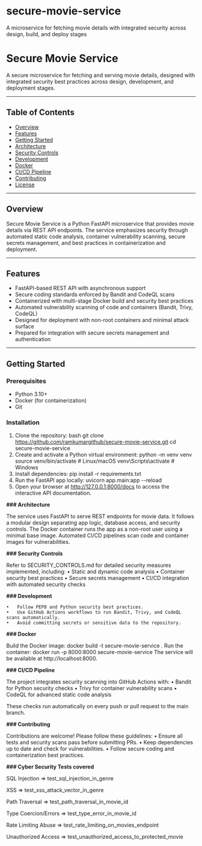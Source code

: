 # secure-movie-service
A microservice for fetching movie details with integrated security across design, build, and deploy stages

# Secure Movie Service

A secure microservice for fetching and serving movie details, designed with integrated security best practices across design, development, and deployment stages.

---

## Table of Contents

- [Overview](#overview)
- [Features](#features)
- [Getting Started](#getting-started)
- [Architecture](#architecture)
- [Security Controls](#security-controls)
- [Development](#development)
- [Docker](#docker)
- [CI/CD Pipeline](#cicd-pipeline)
- [Contributing](#contributing)
- [License](#license)

---

## Overview

Secure Movie Service is a Python FastAPI microservice that provides movie details via REST API endpoints. The service emphasizes security through automated static code analysis, container vulnerability scanning, secure secrets management, and best practices in containerization and deployment.

---

## Features

- FastAPI-based REST API with asynchronous support
- Secure coding standards enforced by Bandit and CodeQL scans
- Containerized with multi-stage Docker build and security best practices
- Automated vulnerability scanning of code and containers (Bandit, Trivy, CodeQL)
- Designed for deployment with non-root containers and minimal attack surface
- Prepared for integration with secure secrets management and authentication

---

## Getting Started

### Prerequisites

- Python 3.10+
- Docker (for containerization)
- Git

### Installation

1.  Clone the repository:
       bash
       git clone https://github.com/ramkumargithub/secure-movie-service.git
   cd secure-movie-service
2.  Create and activate a Python virtual environment:
       python -m venv venv
       source venv/bin/activate   # Linux/macOS
       venv\Scripts\activate      # Windows
3.  Install dependencies:
       pip install -r requirements.txt
4. Run the FastAPI app locally:
       uvicorn app.main:app --reload
5. Open your browser at http://127.0.0.1:8000/docs to access the interactive API documentation.


**### Architecture**

The service uses FastAPI to serve REST endpoints for movie data. It follows a modular design separating app logic, database access, and security controls.
The Docker container runs the app as a non-root user using a minimal base image. Automated CI/CD pipelines scan code and container images for vulnerabilities.

**### Security Controls**

Refer to SECURITY_CONTROLS.md for detailed security measures implemented, including:
	•	Static and dynamic code analysis
	•	Container security best practices
	•	Secure secrets management
	•	CI/CD integration with automated security checks

**### Development**

	•	Follow PEP8 and Python security best practices.
	•	Use GitHub Actions workflows to run Bandit, Trivy, and CodeQL scans automatically.
	•	Avoid committing secrets or sensitive data to the repository.

**### Docker**

Build the Docker image:
  docker build -t secure-movie-service .
Run the container:
  docker run -p 8000:8000 secure-movie-service
The service will be available at http://localhost:8000.

**### CI/CD Pipeline**

The project integrates security scanning into GitHub Actions with:
	•	Bandit for Python security checks
	•	Trivy for container vulnerability scans
	•	CodeQL for advanced static code analysis

These checks run automatically on every push or pull request to the main branch.

**### Contributing**

Contributions are welcome! Please follow these guidelines:
	•	Ensure all tests and security scans pass before submitting PRs.
	•	Keep dependencies up to date and check for vulnerabilities.
	•	Follow secure coding and containerization best practices.

**### Cyber Security Tests covered**

SQL Injection => test_sql_injection_in_genre

XSS => test_xss_attack_vector_in_genre

Path Traversal => test_path_traversal_in_movie_id

Type Coercion/Errors => test_type_error_in_movie_id

Rate Limiting Abuse => test_rate_limiting_on_movies_endpoint

Unauthorized Access => test_unauthorized_access_to_protected_movie




